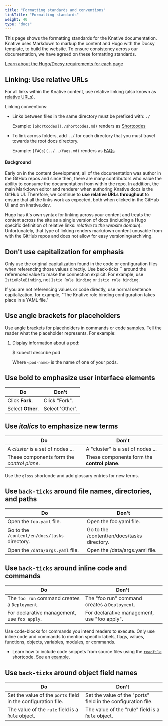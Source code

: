 ```yaml
---
title: "Formatting standards and conventions"
linkTitle: "Formatting standards"
weight: 40
type: "docs"
---
```


This page shows the formatting standards for the Knative documentation. Knative uses
Markdown to markup the content and Hugo with the Docsy template, to build the website. To ensure
consistency across our documentation, we have agreed on these formatting standards.

[Learn about the Hugo/Docsy requirements for each page](./frontmatter.md)

## Linking: Use relative URLs

For all links within the Knative content, use relative linking (also known as
[relative URLs](https://www.w3.org/TR/WD-html40-970917/htmlweb.html#h-5.1.2)).

Linking conventions:

 - Links between files in the same directory must be prefixed with: `./`

    Example: `[Shortcodes](./shortcodes.md)` renders as [Shortcodes](./shortcodes.md)

 - To link across folders, add `../` for each directory that you must travel
   towards the root docs directory.

    Example: `[FAQs](../../faqs.md)` renders as [FAQs](../../faqs.md)

#### Background

Early on in the content development, all of the documentation was author in the
GitHub repos and since then, there are many contributors who value the ability
to consume the documentation from within the repo. In addition, the main
Markdown editor and renderer when authoring Knative docs is the GitHub UI.
Therefore, we continue to **use relative URLs throughout** to ensure that all
the links work as expected, both when clicked in the GitHub UI and on knative.dev.

Hugo has it's own syntax for linking across your content and treats
the content across the site as a single version of docs (including a Hugo
specific definition of relative links: *relative to the website domain*).
Unfortunately, that type of linking renders markdown content unusable from with
the GitHub repos and does not allow for easy versioning/archiving.

## Don't use capitalization for emphasis

Only use the original capitalization found in the code or configuration files
when referencing those values directly. Use back-ticks \`\` around the
referenced value to make the connection explicit. For example, use
`IstioRoleBinding`, not `Istio Role Binding` or `istio role binding`.

If you are not referencing values or code directly, use normal sentence
capitalization, for example, "The Knative role binding configuration takes place
in a YAML file."

## Use angle brackets for placeholders

Use angle brackets for placeholders in commands or code samples. Tell the reader
what the placeholder represents. For example:


1. Display information about a pod:

    $ kubectl describe pod <pod-name>

    Where `<pod-name>` is the name of one of your pods.


## Use **bold** to emphasize user interface elements

|Do                | Don't
|------------------|------
|Click **Fork**.   | Click "Fork".
|Select **Other**. | Select 'Other'.

## Use _italics_ to emphasize new terms

|Do                                         | Don't
|-------------------------------------------|---
|A _cluster_ is a set of nodes ...          | A "cluster" is a set of nodes ...
|These components form the _control plane_. | These components form the **control plane**.

Use the `gloss` shortcode and add glossary entries for new terms.

## Use `back-ticks` around file names, directories, and paths

|Do                                   | Don't
|-------------------------------------|------
|Open the `foo.yaml` file.         | Open the foo.yaml file.
|Go to the `/content/en/docs/tasks` directory.  | Go to the /content/en/docs/tasks directory.
|Open the `/data/args.yaml` file. | Open the /data/args.yaml file.

## Use `back-ticks` around inline code and commands

|Do                          | Don't
|----------------------------|------
|The `foo run` command creates a `Deployment`. | The "foo run" command creates a `Deployment`.
|For declarative management, use `foo apply`. | For declarative management, use "foo apply".

Use code-blocks for commands you intend readers to execute. Only use inline code
and commands to mention specific labels, flags, values, functions, objects,
variables, modules, or commands.

* Learn how to include code snippets from source files using the
  [`readfile`](https://github.com/knative/website/blob/main/layouts/shortcodes/readfile.md)
  shortcode. See an [example](https://knative.dev/docs/smoketest/#code-samples).

## Use `back-ticks` around object field names

|Do                                                               | Don't
|-----------------------------------------------------------------|------
|Set the value of the `ports` field in the configuration file. | Set the value of the "ports" field in the configuration file.
|The value of the `rule` field is a `Rule` object.           | The value of the "rule" field is a `Rule` object.
